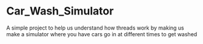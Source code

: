 # Car_Wash_Simulator
A simple project to help us understand how threads work by making us make a simulator where you have cars go in at different times to get washed 
